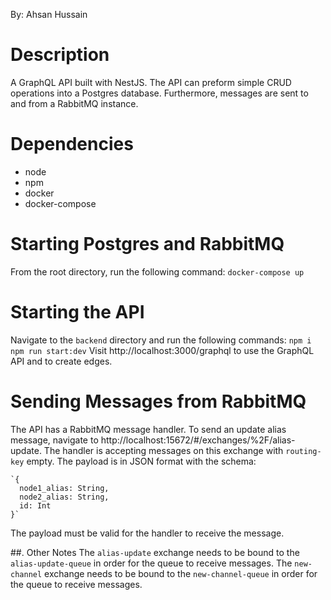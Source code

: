 By: Ahsan Hussain

# Description

A GraphQL API built with NestJS. The API can preform simple CRUD operations into a Postgres database. Furthermore, messages are sent to and from a RabbitMQ instance.

# Dependencies
 - node
 - npm
 - docker
 - docker-compose


# Starting Postgres and RabbitMQ
From the root directory, run the following command:
`docker-compose up`

# Starting the API
Navigate to the `backend` directory and run the following commands: 
`npm i`
`npm run start:dev`	
Visit http://localhost:3000/graphql to use the GraphQL API and to create edges. 


# Sending Messages from RabbitMQ
The API has a RabbitMQ message handler. To send an update alias message, navigate to http://localhost:15672/#/exchanges/%2F/alias-update. The handler is accepting messages on this exchange with `routing-key` empty. The payload  is in JSON format with the schema: 

    `{
      node1_alias: String,
      node2_alias: String,
      id: Int
    }`
The payload must be valid for the handler to receive the message. 

##. Other Notes 
The `alias-update` exchange needs to be bound to the `alias-update-queue` in order for the queue to receive messages.
The `new-channel` exchange needs to be bound to the `new-channel-queue` in order for the queue to receive messages.  